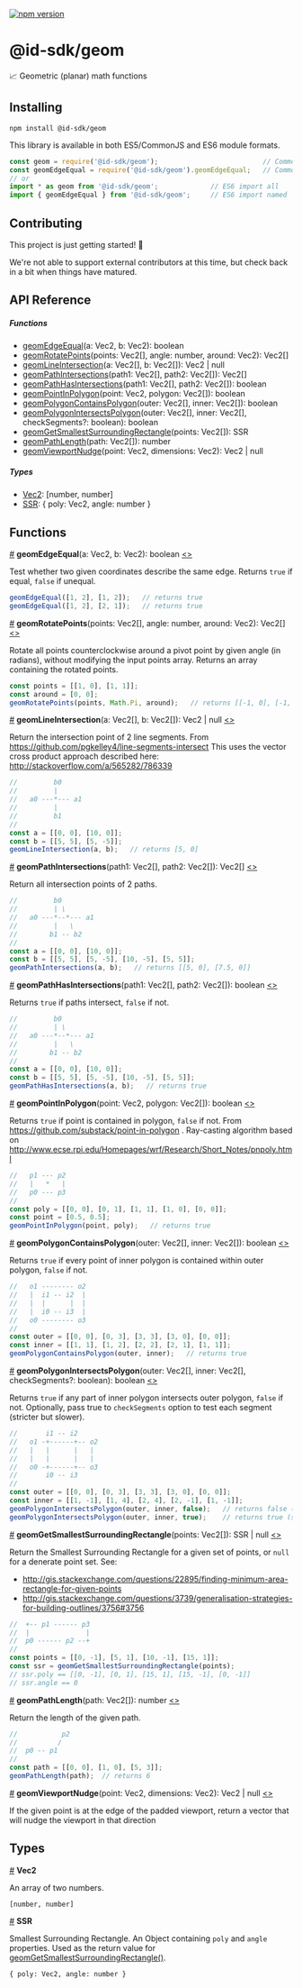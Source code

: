 [![npm version](https://badge.fury.io/js/%40id-sdk%2Fgeom.svg)](https://badge.fury.io/js/%40id-sdk%2Fgeom)

# @id-sdk/geom

📈 Geometric (planar) math functions


## Installing

`npm install @id-sdk/geom`

This library is available in both ES5/CommonJS and ES6 module formats.

```js
const geom = require('@id-sdk/geom');                          // CommonJS import all
const geomEdgeEqual = require('@id-sdk/geom').geomEdgeEqual;   // CommonJS import named
// or
import * as geom from '@id-sdk/geom';             // ES6 import all
import { geomEdgeEqual } from '@id-sdk/geom';     // ES6 import named
```


## Contributing

This project is just getting started! 🌱

We're not able to support external contributors at this time, but check back in a bit when things have matured.


## API Reference

##### Functions
* [geomEdgeEqual](#geomEdgeEqual)(a: Vec2, b: Vec2): boolean
* [geomRotatePoints](#geomRotatePoints)(points: Vec2[], angle: number, around: Vec2): Vec2[]
* [geomLineIntersection](#geomLineIntersection)(a: Vec2[], b: Vec2[]): Vec2 | null
* [geomPathIntersections](#geomPathIntersections)(path1: Vec2[], path2: Vec2[]): Vec2[]
* [geomPathHasIntersections](#geomPathHasIntersections)(path1: Vec2[], path2: Vec2[]): boolean
* [geomPointInPolygon](#geomPointInPolygon)(point: Vec2, polygon: Vec2[]): boolean
* [geomPolygonContainsPolygon](#geomPolygonContainsPolygon)(outer: Vec2[], inner: Vec2[]): boolean
* [geomPolygonIntersectsPolygon](#geomPolygonIntersectsPolygon)(outer: Vec2[], inner: Vec2[], checkSegments?: boolean): boolean
* [geomGetSmallestSurroundingRectangle](#geomGetSmallestSurroundingRectangle)(points: Vec2[]): SSR
* [geomPathLength](#geomPathLength)(path: Vec2[]): number
* [geomViewportNudge](#geomViewportNudge)(point: Vec2, dimensions: Vec2): Vec2 | null

##### Types
* [Vec2](#Vec2): [number, number]
* [SSR](#SSR):  { poly: Vec2, angle: number }


## Functions

<a name="geomEdgeEqual" href="#geomEdgeEqual">#</a> <b>geomEdgeEqual</b>(a: Vec2, b: Vec2): boolean
[<>](https://github.com/ideditor/id-sdk/blob/main/packages/math/geom/src/geom.ts#L8 "Source")

Test whether two given coordinates describe the same edge.  Returns `true` if equal, `false` if unequal.

```js
geomEdgeEqual([1, 2], [1, 2]);   // returns true
geomEdgeEqual([1, 2], [2, 1]);   // returns true
```


<a name="geomRotatePoints" href="#geomRotatePoints">#</a> <b>geomRotatePoints</b>(points: Vec2[], angle: number, around: Vec2): Vec2[]
[<>](https://github.com/ideditor/id-sdk/blob/main/packages/math/geom/src/geom.ts#L13 "Source")

Rotate all points counterclockwise around a pivot point by given angle (in radians), without modifying the input points array. Returns an array containing the rotated points.

```js
const points = [[1, 0], [1, 1]];
const around = [0, 0];
geomRotatePoints(points, Math.Pi, around);   // returns [[-1, 0], [-1, -1]]
```


<a name="geomLineIntersection" href="#geomLineIntersection">#</a> <b>geomLineIntersection</b>(a: Vec2[], b: Vec2[]): Vec2 | null
[<>](https://github.com/ideditor/id-sdk/blob/main/packages/math/geom/src/geom.ts#L27 "Source")

Return the intersection point of 2 line segments.  From https://github.com/pgkelley4/line-segments-intersect
This uses the vector cross product approach described here:  http://stackoverflow.com/a/565282/786339

```js
//         b0
//         |
//   a0 ---*--- a1
//         |
//         b1
//
const a = [[0, 0], [10, 0]];
const b = [[5, 5], [5, -5]];
geomLineIntersection(a, b);   // returns [5, 0]
```


<a name="geomPathIntersections" href="#geomPathIntersections">#</a> <b>geomPathIntersections</b>(path1: Vec2[], path2: Vec2[]): Vec2[]
[<>](https://github.com/ideditor/id-sdk/blob/main/packages/math/geom/src/geom.ts#L52 "Source")

Return all intersection points of 2 paths.

```js
//         b0
//         | \
//   a0 ---*--*--- a1
//         |   \
//        b1 -- b2
//
const a = [[0, 0], [10, 0]];
const b = [[5, 5], [5, -5], [10, -5], [5, 5]];
geomPathIntersections(a, b);   // returns [[5, 0], [7.5, 0]]
```


<a name="geomPathHasIntersections" href="#geomPathHasIntersections">#</a> <b>geomPathHasIntersections</b>(path1: Vec2[], path2: Vec2[]): boolean
[<>](https://github.com/ideditor/id-sdk/blob/main/packages/math/geom/src/geom.ts#L68 "Source")

Returns `true` if paths intersect, `false` if not.

```js
//         b0
//         | \
//   a0 ---*--*--- a1
//         |   \
//        b1 -- b2
//
const a = [[0, 0], [10, 0]];
const b = [[5, 5], [5, -5], [10, -5], [5, 5]];
geomPathHasIntersections(a, b);   // returns true
```


<a name="geomPointInPolygon" href="#geomPointInPolygon">#</a> <b>geomPointInPolygon</b>(point: Vec2, polygon: Vec2[]): boolean
[<>](https://github.com/ideditor/id-sdk/blob/main/packages/math/geom/src/geom.ts#L86 "Source")

Returns `true` if point is contained in polygon, `false` if not.
From https://github.com/substack/point-in-polygon .
Ray-casting algorithm based on http://www.ecse.rpi.edu/Homepages/wrf/Research/Short_Notes/pnpoly.html

```js
//   p1 --- p2
//   |   *   |
//   p0 --- p3
//
const poly = [[0, 0], [0, 1], [1, 1], [1, 0], [0, 0]];
const point = [0.5, 0.5];
geomPointInPolygon(point, poly);   // returns true
```


<a name="geomPolygonContainsPolygon" href="#geomPolygonContainsPolygon">#</a> <b>geomPolygonContainsPolygon</b>(outer: Vec2[], inner: Vec2[]): boolean
[<>](https://github.com/ideditor/id-sdk/blob/main/packages/math/geom/src/geom.ts#L108 "Source")

Returns `true` if every point of inner polygon is contained within outer polygon, `false` if not.

```js
//   o1 -------- o2
//   |  i1 -- i2  |
//   |  |      |  |
//   |  i0 -- i3  |
//   o0 -------- o3
//
const outer = [[0, 0], [0, 3], [3, 3], [3, 0], [0, 0]];
const inner = [[1, 1], [1, 2], [2, 2], [2, 1], [1, 1]];
geomPolygonContainsPolygon(outer, inner);   // returns true
```


<a name="geomPolygonIntersectsPolygon" href="#geomPolygonIntersectsPolygon">#</a> <b>geomPolygonIntersectsPolygon</b>(outer: Vec2[], inner: Vec2[], checkSegments?: boolean): boolean
[<>](https://github.com/ideditor/id-sdk/blob/main/packages/math/geom/src/geom.ts#L115 "Source")

Returns `true` if any part of inner polygon intersects outer polygon, `false` if not.
Optionally, pass true to `checkSegments` option to test each segment (stricter but slower).

```js
//       i1 -- i2
//   o1 -+------+-- o2
//   |   |      |   |
//   |   |      |   |
//   o0 -+------+-- o3
//       i0 -- i3
//
const outer = [[0, 0], [0, 3], [3, 3], [3, 0], [0, 0]];
const inner = [[1, -1], [1, 4], [2, 4], [2, -1], [1, -1]];
geomPolygonIntersectsPolygon(outer, inner, false);   // returns false (lax test - points only)
geomPolygonIntersectsPolygon(outer, inner, true);    // returns true (strict test - points and segments)
```


<a name="geomGetSmallestSurroundingRectangle" href="#geomGetSmallestSurroundingRectangle">#</a> <b>geomGetSmallestSurroundingRectangle</b>(points: Vec2[]): SSR | null
[<>](https://github.com/ideditor/id-sdk/blob/main/packages/math/geom/src/geom.ts#L137 "Source")

Return the Smallest Surrounding Rectangle for a given set of points, or `null` for a denerate point set.
See:
 * http://gis.stackexchange.com/questions/22895/finding-minimum-area-rectangle-for-given-points
 * http://gis.stackexchange.com/questions/3739/generalisation-strategies-for-building-outlines/3756#3756

```js
//  +-- p1 ------ p3
//  |              |
//  p0 ------ p2 --+
//
const points = [[0, -1], [5, 1], [10, -1], [15, 1]];
const ssr = geomGetSmallestSurroundingRectangle(points);
// ssr.poly == [[0, -1], [0, 1], [15, 1], [15, -1], [0, -1]]
// ssr.angle == 0
```


<a name="geomPathLength" href="#geomPathLength">#</a> <b>geomPathLength</b>(path: Vec2[]): number
[<>](https://github.com/ideditor/id-sdk/blob/main/packages/math/geom/src/geom.ts#L174 "Source")

Return the length of the given path.

```js
//           p2
//          /
//  p0 -- p1
//
const path = [[0, 0], [1, 0], [5, 3]];
geomPathLength(path);  // returns 6
```


<a name="geomViewportNudge" href="#geomViewportNudge">#</a> <b>geomViewportNudge</b>(point: Vec2, dimensions: Vec2): Vec2 | null
[<>](https://github.com/ideditor/id-sdk/blob/main/packages/math/geom/src/geom.ts#L184 "Source")

If the given point is at the edge of the padded viewport, return a vector that will nudge the viewport in that direction


## Types

<a name="Vec2" href="#Vec2">#</a> <b>Vec2</b>

An array of two numbers.

`[number, number]`

<a name="SSR" href="#SSR">#</a> <b>SSR</b>

Smallest Surrounding Rectangle.
An Object containing `poly` and `angle` properties.  Used as the return value for [geomGetSmallestSurroundingRectangle()](#geomGetSmallestSurroundingRectangle).

`{ poly: Vec2, angle: number }`

